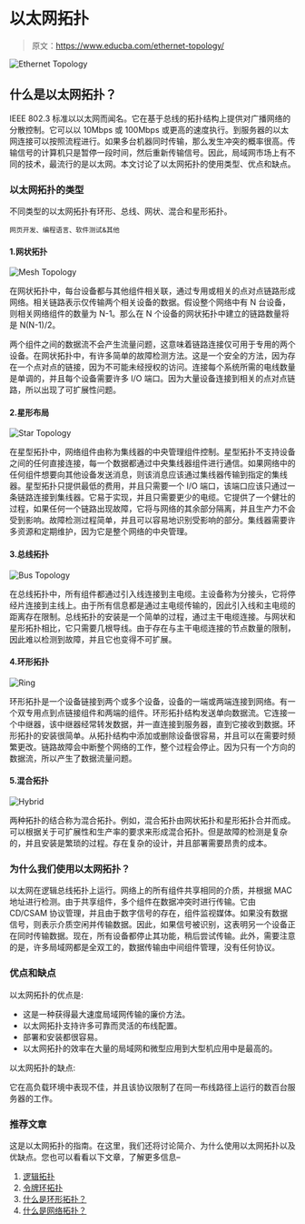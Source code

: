 # 以太网拓扑

> 原文：<https://www.educba.com/ethernet-topology/>

![Ethernet Topology](img/50e950d96d4f8cab0de69bc19cd2ee33.png "Ethernet Topology")



## 什么是以太网拓扑？

IEEE 802.3 标准以以太网而闻名。它在基于总线的拓扑结构上提供对广播网络的分散控制。它可以以 10Mbps 或 100Mbps 或更高的速度执行。到服务器的以太网连接可以按照流程进行。如果多台机器同时传输，那么发生冲突的概率很高。传输信号的计算机只是暂停一段时间，然后重新传输信号。因此，局域网市场上有不同的技术，最流行的是以太网。本文讨论了以太网拓扑的使用类型、优点和缺点。

### 以太网拓扑的类型

不同类型的以太网拓扑有环形、总线、网状、混合和星形拓扑。

<small>网页开发、编程语言、软件测试&其他</small>

#### 1.网状拓扑

![Mesh Topology](img/1ce123d1c194a2299d8ebdf8cde1a82a.png "Mesh Topology")



在网状拓扑中，每台设备都与其他组件相关联，通过专用或相关的点对点链路形成网络。相关链路表示仅传输两个相关设备的数据。假设整个网络中有 N 台设备，则相关网络组件的数量为 N-1。那么在 N 个设备的网状拓扑中建立的链路数量将是 N(N-1)/2。

两个组件之间的数据流不会产生流量问题，这意味着链路连接仅可用于专用的两个设备。在网状拓扑中，有许多简单的故障检测方法。这是一个安全的方法，因为存在一个点对点的链接，因为不可能未经授权的访问。连接每个系统所需的电线数量是单调的，并且每个设备需要许多 I/O 端口。因为大量设备连接到相关的点对点链路，所以出现了可扩展性问题。

#### 2.星形布局

![Star Topology](img/89608be2762f54adf7bf69d8be0e59f2.png "Star Topology")



在星型拓扑中，网络组件由称为集线器的中央管理组件控制。星型拓扑不支持设备之间的任何直接连接，每一个数据都通过中央集线器组件进行通信。如果网络中的任何组件想要向其他设备发送消息，则该消息应该通过集线器传输到指定的集线器。星型拓扑只提供最低的费用，并且只需要一个 I/O 端口，该端口应该只通过一条链路连接到集线器。它易于实现，并且只需要更少的电缆。它提供了一个健壮的过程，如果任何一个链路出现故障，它将与网络的其余部分隔离，并且生产力不会受到影响。故障检测过程简单，并且可以容易地识别受影响的部分。集线器需要许多资源和定期维护，因为它是整个网络的中央管理。

#### 3.总线拓扑

![Bus Topology](img/586f28bced966bb584354d1f5173f10c.png "Bus Topology")



在总线拓扑中，所有组件都通过引入线连接到主电缆。主设备称为分接头，它将停经片连接到主线上。由于所有信息都是通过主电缆传输的，因此引入线和主电缆的距离存在限制。总线拓扑的安装是一个简单的过程，通过主干电缆连接。与网状和星形拓扑相比，它只需要几根导线。由于存在与主干电缆连接的节点数量的限制，因此难以检测到故障，并且它也变得不可扩展。

#### 4.环形拓扑

![Ring](img/ad344d570f01074020de9a5a6944184a.png "Ring")



环形拓扑是一个设备链接到两个或多个设备，设备的一端或两端连接到网络。有一个双专用点到点链接组件和两端的组件。环形拓扑结构发送单向数据流。它连接一个中继器，该中继器经常转发数据，并一直连接到服务器，直到它接收到数据。环形拓扑的安装很简单。从拓扑结构中添加或删除设备很容易，并且可以在需要时频繁更改。链路故障会中断整个网络的工作，整个过程会停止。因为只有一个方向的数据流，所以产生了数据流量问题。

#### 5.混合拓扑

![Hybrid](img/31785f7b92b8f5d3b266e800f539b9c4.png "Hybrid")



两种拓扑的结合称为混合拓扑。例如，混合拓扑由网状拓扑和星形拓扑合并而成。可以根据关于可扩展性和生产率的要求来形成混合拓扑。但是故障的检测是复杂的，并且安装是繁琐的过程。存在复杂的设计，并且部署需要昂贵的成本。

### 为什么我们使用以太网拓扑？

以太网在逻辑总线拓扑上运行。网络上的所有组件共享相同的介质，并根据 MAC 地址进行检测。由于共享组件，多个组件在数据冲突时进行传输。它由 CD/CSAM 协议管理，并且由于数字信号的存在，组件监视媒体。如果没有数据信号，则表示介质空闲并传输数据。因此，如果信号被识别，这表明另一个设备正在同时传输数据。现在，所有设备都停止其功能，稍后尝试传输。此外，需要注意的是，许多局域网都是全双工的，数据传输由中间组件管理，没有任何协议。

### 优点和缺点

以太网拓扑的优点是:

*   这是一种获得最大速度局域网传输的廉价方法。
*   以太网拓扑支持许多可靠而灵活的布线配置。
*   部署和安装都很容易。
*   以太网拓扑的效率在大量的局域网和微型应用到大型机应用中是最高的。

以太网拓扑的缺点:

它在高负载环境中表现不佳，并且该协议限制了在同一布线路径上运行的数百台服务器的工作。

### 推荐文章

这是以太网拓扑的指南。在这里，我们还将讨论简介、为什么使用以太网拓扑以及优缺点。您也可以看看以下文章，了解更多信息–

1.  [逻辑拓扑](https://www.educba.com/logical-topology/)
2.  [令牌环拓扑](https://www.educba.com/token-ring-topology/)
3.  [什么是环形拓扑？](https://www.educba.com/what-is-ring-topology/)
4.  [什么是网络拓扑？](https://www.educba.com/what-is-network-topology/)





